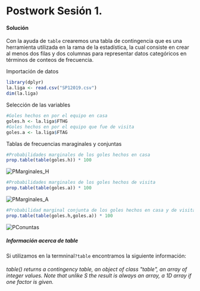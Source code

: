 # Postwork Sesión 1.
#### Solución

Con la ayuda de `table` crearemos una tabla de contingencia que es una herramienta utilizada en la rama de la estadística, la cual consiste en crear al menos dos filas y dos columnas para representar datos categóricos en términos de conteos de frecuencia.

Importación de datos
```R
library(dplyr)
la.liga <- read.csv("SP12019.csv")
dim(la.liga)
```
Selección de las variables
```R
#Goles hechos en por el equipo en casa
goles.h <- la.liga$FTHG 
#Goles hechos en por el equipo que fue de visita
goles.a <- la.liga$FTAG
```
Tablas de frecuencias maraginales y conjuntas
```R
#Probabilidades marginales de los goles hechos en casa
prop.table(table(goles.h)) * 100
```
![PMarginales_H](https://user-images.githubusercontent.com/71915068/105952605-6a6e1880-6037-11eb-8978-7bbb3157137d.PNG)

```R
#Probabilidades marginales de los goles hechos de visita
prop.table(table(goles.a)) * 100
```
![PMarginales_A](https://user-images.githubusercontent.com/71915068/105952618-6cd07280-6037-11eb-96b0-e4f451e9b27d.PNG)

```R
#Probabilidad marginal conjunta de los goles hechos en casa y de visita
prop.table(table(goles.h,goles.a)) * 100
```
![PConuntas](https://user-images.githubusercontent.com/71915068/105952211-e156e180-6036-11eb-8375-68039b72772c.PNG)

##### Información acerca de table

Si utilizamos en la termninal`?table` encontramos la siguiente información:
###### table() returns a contingency table, an object of class "table", an array of integer values. Note that unlike S the result is always an array, a 1D array if one factor is given. 
